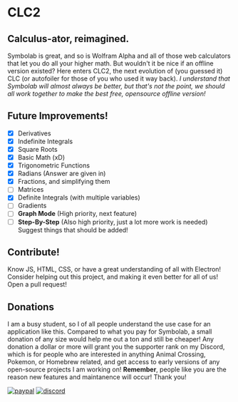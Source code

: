 # CLC2
## Calculus-ator, reimagined.

Symbolab is great, and so is Wolfram Alpha and all of those web calculators that let you do all your higher math. But wouldn't it be nice if an offline version existed? Here enters CLC2, the next evolution of (you guessed it) CLC (or autofoiler for those of you who used it way back). *I understand that Symbolab will almost always be better, but that's not the point, we should all work together to make the best free, opensource offline version!*

## Future Improvements!
- [x] Derivatives
- [x] Indefinite Integrals
- [x] Square Roots
- [x] Basic Math (xD)
- [x] Trigonometric Functions
- [x] Radians (Answer are given in)
- [x] Fractions, and simplifying them
- [ ] Matrices
- [x] Definite Integrals (with multiple variables)
- [ ] Gradients
- [ ] **Graph Mode** (High priority, next feature)
- [ ] **Step-By-Step** (Also high priority, just a lot more work is needed)
Suggest things that should be added!

## Contribute!
Know JS, HTML, CSS, or have a great understanding of all with Electron! Consider helping out this project, and making it even better for all of us! Open a pull request!

## Donations
I am a busy student, so I of all people understand the use case for an application like this. Compared to what you pay for Symbolab, a small donation of any size would help me out a ton and still be cheaper! Any donation a dollar or more will grant you the supporter rank on my Discord, which is for people who are interested in anything Animal Crossing, Pokemon, or Homebrew related, and get access to early versions of any open-source projects I am working on! **Remember**, people like you are the reason new features and maintanence will occur! Thank you! 

[![paypal](https://www.paypalobjects.com/en_US/i/btn/btn_donateCC_LG.gif)](https://www.paypal.me/thecatster)
[![discord](https://valkyrja.app/img/discord-small.png)](https://discord.gg/M5tt43e)
